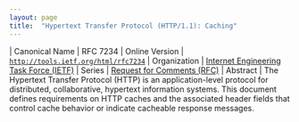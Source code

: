 ```yaml
---
layout: page
title:  "Hypertext Transfer Protocol (HTTP/1.1): Caching"
---
```


| Canonical Name | RFC 7234
| Online Version | [`http://tools.ietf.org/html/rfc7234`](http://tools.ietf.org/html/rfc7234)
| Organization | [Internet Engineering Task Force (IETF)](..)
| Series | [Request for Comments (RFC)](.)
| Abstract | The Hypertext Transfer Protocol (HTTP) is an application-level protocol for distributed, collaborative, hypertext information systems. This document defines requirements on HTTP caches and the associated header fields that control cache behavior or indicate cacheable response messages.